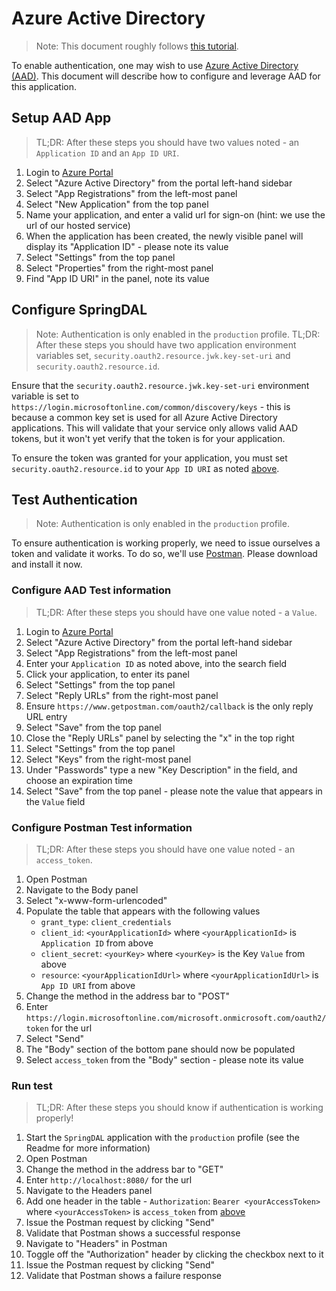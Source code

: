# Azure Active Directory

> Note: This document roughly follows [this tutorial](https://docs.microsoft.com/en-us/azure/active-directory/develop/quickstart-v1-add-azure-ad-app).

To enable authentication, one may wish to use [Azure Active Directory (AAD)](https://azure.microsoft.com/en-us/services/active-directory/).
This document will describe how to configure and leverage AAD for this application.

## Setup AAD App

> TL;DR: After these steps you should have two values noted - an `Application ID` and an `App ID URI`.

1. Login to [Azure Portal](https://portal.azure.com)
2. Select "Azure Active Directory" from the portal left-hand sidebar
3. Select "App Registrations" from the left-most panel
4. Select "New Application" from the top panel
5. Name your application, and enter a valid url for sign-on (hint: we use the url of our hosted service)
6. When the application has been created, the newly visible panel will display its "Application ID" - please note its value
7. Select "Settings" from the top panel
8. Select "Properties" from the right-most panel
9. Find "App ID URI" in the panel, note its value

## Configure SpringDAL

> Note: Authentication is only enabled in the `production` profile.
> TL;DR: After these steps you should have two application environment variables set, `security.oauth2.resource.jwk.key-set-uri` and `security.oauth2.resource.id`.

Ensure that the `security.oauth2.resource.jwk.key-set-uri` environment variable is set to `https://login.microsoftonline.com/common/discovery/keys` - this is because a common key set is used for all Azure Active Directory applications. This will validate that your service only allows valid AAD tokens, but it won't yet verify that the token is for your application.

To ensure the token was granted for your application, you must set `security.oauth2.resource.id` to your `App ID URI` as noted [above](#setup-aad-app).

## Test Authentication

> Note: Authentication is only enabled in the `production` profile.

To ensure authentication is working properly, we need to issue ourselves a token and validate it works. To do so, we'll use [Postman](https://www.getpostman.com/). Please download and install it now.

### Configure AAD Test information

> TL;DR: After these steps you should have one value noted - a `Value`.

1. Login to [Azure Portal](https://portal.azure.com)
2. Select "Azure Active Directory" from the portal left-hand sidebar
3. Select "App Registrations" from the left-most panel
4. Enter your `Application ID` as noted above, into the search field
5. Click your application, to enter its panel
6. Select "Settings" from the top panel
7. Select "Reply URLs" from the right-most panel
8. Ensure `https://www.getpostman.com/oauth2/callback` is the only reply URL entry
9. Select "Save" from the top panel
10. Close the "Reply URLs" panel by selecting the "x" in the top right
11. Select "Settings" from the top panel
12. Select "Keys" from the right-most panel
13. Under "Passwords" type a new "Key Description" in the field, and choose an expiration time
14. Select "Save" from the top panel - please note the value that appears in the `Value` field

### Configure Postman Test information

> TL;DR: After these steps you should have one value noted - an `access_token`.

1. Open Postman
2. Navigate to the Body panel
3. Select "x-www-form-urlencoded"
4. Populate the table that appears with the following values
    + `grant_type`: `client_credentials`
    + `client_id`: `<yourApplicationId>` where `<yourApplicationId>` is `Application ID` from above
    + `client_secret`: `<yourKey>` where `<yourKey>` is the Key `Value` from above
    + `resource`: `<yourApplicationIdUrl>` where `<yourApplicationIdUrl>` is `App ID URI` from above
5. Change the method in the address bar to "POST"
6. Enter `https://login.microsoftonline.com/microsoft.onmicrosoft.com/oauth2/token` for the url
7. Select "Send"
8. The "Body" section of the bottom pane should now be populated
9. Select `access_token` from the "Body" section - please note its value

### Run test

> TL;DR: After these steps you should know if authentication is working properly!

1. Start the `SpringDAL` application with the `production` profile (see the Readme for more information)
2. Open Postman
3. Change the method in the address bar to "GET"
4. Enter `http://localhost:8080/` for the url
5. Navigate to the Headers panel
6. Add one header in the table - `Authorization`: `Bearer <yourAccessToken>` where `<yourAccessToken>` is `access_token` from [above](#configure-postman-test-information)
7. Issue the Postman request by clicking "Send"
8. Validate that Postman shows a successful response
9. Navigate to "Headers" in Postman
10. Toggle off the "Authorization" header by clicking the checkbox next to it
11. Issue the Postman request by clicking "Send"
12. Validate that Postman shows a failure response